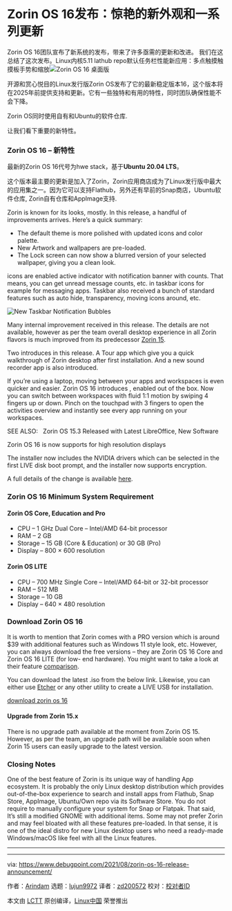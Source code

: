 [#]: subject: "Zorin OS 16 Released with Stunning New Look and Array of Updates"
[#]: via: "https://www.debugpoint.com/2021/08/zorin-os-16-release-announcement/"
[#]: author: "Arindam https://www.debugpoint.com/author/admin1/"
[#]: collector: "lujun9972"
[#]: translator: "zd200572"
[#]: reviewer: " "
[#]: publisher: " "
[#]: url: " "

Zorin OS 16发布：惊艳的新外观和一系列更新
======
Zorin OS 16团队宣布了新系统的发布，带来了许多亟需的更新和改进。 我们在这总结了这次发布。Linux内核5.11 lathub repo默认任务栏性能新应用：多点触摸触摸板手势和缩放![Zorin OS 16 桌面版][1]

开源和赏心悦目的Linux发行版Zorin OS发布了它的最新稳定版本16，这个版本将在2025年前提供支持和更新。它有一些独特和有用的特性，同时团队确保性能不会下降。

Zorin OS同时使用自有和Ubuntu的软件仓库.

让我们看下重要的新特性。

### Zorin OS 16 – 新特性

最新的Zorin OS 16代号为hwe stack，基于**Ubuntu 20.04 LTS**。

这个版本最主要的更新是加入了Zorin，Zorin应用商店成为了Linux发行版中最大的应用集之一。因为它可以支持Flathub，另外还有早前的Snap商店，Ubuntu软件仓库, Zorin自有仓库和AppImage支持.

Zorin is known for its looks, mostly. In this release, a handful of improvements arrives. Here’s a quick summary:

  * The default theme is more polished with updated icons and color palette.
  * New Artwork and wallpapers are pre-loaded.
  * The Lock screen can now show a blurred version of your selected wallpaper, giving you a clean look.



icons are enabled active indicator with notification banner with counts. That means, you can get unread message counts, etc. in taskbar icons for example for messaging apps. Taskbar also received a bunch of standard features such as auto hide, transparency, moving icons around, etc.

![New Taskbar Notification Bubbles][2]

Many internal improvement received in this release. The details are not available, however as per the team overall desktop experience in all Zorin flavors is much improved from its predecessor [Zorin 15][3].

Two introduces in this release. A Tour app which give you a quick walkthrough of Zorin desktop after first installation. And a new sound recorder app is also introduced.

If you’re using a laptop, moving between your apps and workspaces is even quicker and easier. Zorin OS 16 introduces , enabled out of the box. Now you can switch between workspaces with fluid 1:1 motion by swiping 4 fingers up or down. Pinch on the touchpad with 3 fingers to open the activities overview and instantly see every app running on your workspaces.

[][3]

SEE ALSO:   Zorin OS 15.3 Released with Latest LibreOffice, New Software

Zorin OS 16 is now supports for high resolution displays

The installer now includes the NVIDIA drivers which can be selected in the first LIVE disk boot prompt, and the installer now supports encryption.

A full details of the change is available [here][4].

### Zorin OS 16 Minimum System Requirement

#### Zorin OS Core, Education and Pro

  * CPU – 1 GHz Dual Core – Intel/AMD 64-bit processor
  * RAM – 2 GB
  * Storage – 15 GB (Core &amp; Education) or 30 GB (Pro)
  * Display – 800 × 600 resolution



#### Zorin OS LITE

  * CPU – 700 MHz Single Core – Intel/AMD 64-bit or 32-bit processor
  * RAM – 512 MB
  * Storage – 10 GB
  * Display – 640 × 480 resolution



### Download Zorin OS 16

It is worth to mention that Zorin comes with a PRO version which is around $39 with additional features such as Windows 11 style look, etc. However, you can always download the free versions – they are Zorin OS 16 Core and Zorin OS 16 LITE (for low- end hardware). You might want to take a look at their feature [comparison][5].

You can download the latest .iso from the below link. Likewise, you can either use [Etcher][6] or any other utility to create a LIVE USB for installation.

[download zorin os 16][7]

#### Upgrade from Zorin 15.x

There is no upgrade path available at the moment from Zorin OS 15. However, as per the team, an upgrade path will be available soon when Zorin 15 users can easily upgrade to the latest version.

### Closing Notes

One of the best feature of Zorin is its unique way of handling App ecosystem. It is probably the only Linux desktop distribution which provides out-of-the-box experience to search and install apps from Flathub, Snap Store, AppImage, Ubuntu/Own repo via its Software Store. You do not require to manually configure your system for Snap or Flatpak. That said, It’s still a modified GNOME with additional items. Some may not prefer Zorin and may feel bloated with all these features pre-loaded. In that sense, it is one of the ideal distro for new Linux desktop users who need a ready-made Windows/macOS like feel with all the Linux features.

* * *

--------------------------------------------------------------------------------

via: https://www.debugpoint.com/2021/08/zorin-os-16-release-announcement/

作者：[Arindam][a]
选题：[lujun9972][b]
译者：[zd200572](https://github.com/zd200572)
校对：[校对者ID](https://github.com/校对者ID)

本文由 [LCTT](https://github.com/LCTT/TranslateProject) 原创编译，[Linux中国](https://linux.cn/) 荣誉推出

[a]: https://www.debugpoint.com/author/admin1/
[b]: https://github.com/lujun9972
[1]: https://www.debugpoint.com/blog/wp-content/uploads/2021/08/Zorin-OS-16-Desktop-1024x576.jpg
[2]: https://www.debugpoint.com/blog/wp-content/uploads/2021/08/New-Taskbar-Notification-Bubbles.png
[3]: https://www.debugpoint.com/2020/09/zorin-os-15-3-release/
[4]: https://blog.zorin.com/2021/08/17/2021-08-17-zorin-os-16-is-released/
[5]: https://zorin.com/os/pro/#compare
[6]: https://www.debugpoint.com/2021/01/etcher-bootable-usb-linux/
[7]: https://zorin.com/os/download/
